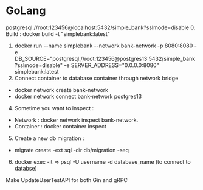 # GoLang
<!-- docker -->
postgresql://root:123456@localhost:5432/simple_bank?sslmode=disable
0. Build : docker  build -t "simplebank:latest"  
1. docker run --name simplebank --network bank-network -p 8080:8080 -e DB_SOURCE="postgresql://root:123456@postgres13:5432/simple_bank?sslmode=disable" -e SERVER_ADDRESS="0.0.0.0:8080" simplebank:latest
3. Connect container to database container through network bridge 
 -  docker network create bank-network
 - docker network connect bank-network postgres13
4. Sometime you want to inspect : 
 - Network :  docker network inspect bank-network. 
 - Container :  docker container inspect <docker-name>
5. Create a new db migration : 
  - migrate create -ext sql -dir db/migration -seq 
6. docker exec -it <container-name-or-id> <shell-executable> => psql -U username -d database_name (to connect to databse)

<!-- Todo list -->
Make UpdateUserTestAPI for both Gin and gRPC
